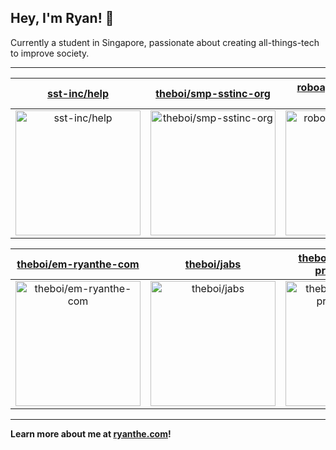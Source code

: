 ## Hey, I'm Ryan! 👋

Currently a student in Singapore, passionate about creating all-things-tech to improve society.

---

| [sst-inc/help](https://github.com/sst-inc/help) | [theboi/smp-sstinc-org](https://github.com/theboi/smp-sstinc-org) | [roboapex/hexacore-traffic](https://github.com/roboapex/hexacore-traffic) |
| :-: | :-: | :-: |
| <a href="https://github.com/sst-inc/help"><img src="https://github.com/theboi/theboi/raw/main/DISPLAY.jpg" alt="sst-inc/help" title="sst-inc/help" width="200" height="200"></a> | <a href="https://github.com/theboi/smp-sstinc-org"><img src="https://github.com/theboi/smp-sstinc-org/raw/main/DISPLAY.jpg" alt="theboi/smp-sstinc-org" title="theboi/smp-sstinc-org" width="200" height="200"></a> | <a href="https://github.com/roboapex/hexacore-traffic"><img src="https://github.com/theboi/theboi/raw/main/DISPLAY.jpg" alt="roboapex/hexacore-traffic" title="roboapex/hexacore-traffic" width="200" height="200"></a> |

| [theboi/em-ryanthe-com](https://github.com/theboi/em-ryanthe-com) | [theboi/jabs](https://github.com/theboi/jabs) | [theboi/competitive-programming](https://github.com/theboi/competitive-programming) |
| :-: | :-: | :-: |
| <a href="https://github.com/theboi/em-ryanthe-com"><img src="https://github.com/theboi/theboi/raw/main/DISPLAY.jpg" alt="theboi/em-ryanthe-com" title="theboi/em-ryanthe-com" width="200" height="200"></a> | <a href="https://github.com/theboi/jabs"><img src="https://github.com/theboi/theboi/raw/main/DISPLAY.jpg" alt="theboi/jabs" title="theboi/jabs" width="200" height="200"></a> | <a href="https://github.com/theboi/competitive-programming"><img src="https://github.com/theboi/theboi/raw/main/DISPLAY.jpg" alt="theboi/competitive-programming" title="theboi/competitive-programming" width="200" height="200"></a> |



---

**Learn more about me at [ryanthe.com](https://www.ryanthe.com)!**
